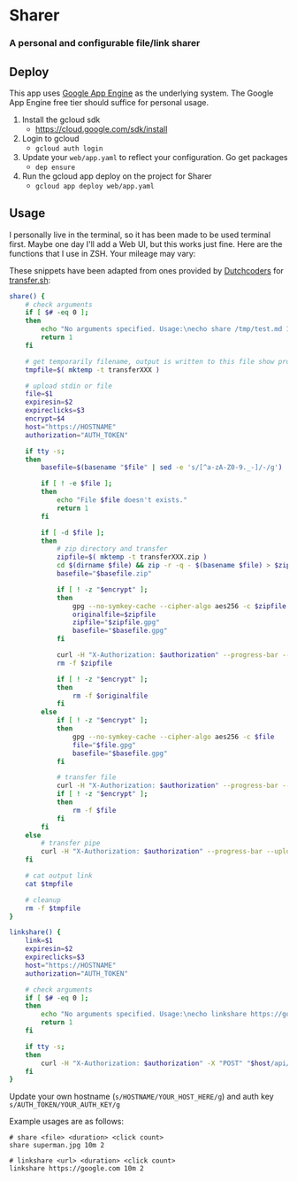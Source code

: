 Sharer
======

### A personal and configurable file/link sharer

## Deploy
This app uses [Google App Engine](https://cloud.google.com/appengine/) as the underlying system. The Google App Engine free tier should suffice for personal usage.
1. Install the gcloud sdk
    - https://cloud.google.com/sdk/install
2. Login to gcloud
    - `gcloud auth login`
3. Update your `web/app.yaml` to reflect your configuration. Go get packages
    - `dep ensure`
4. Run the gcloud app deploy on the project for Sharer
    - `gcloud app deploy web/app.yaml`
    
## Usage
I personally live in the terminal, so it has been made to be used terminal first. Maybe one day I'll add a Web UI, but this works just fine.
Here are the functions that I use in ZSH. Your mileage may vary:

These snippets have been adapted from ones provided by [Dutchcoders](https://dutchcoders.io) for [transfer.sh](https://transfer.sh):
```bash
share() {
    # check arguments
    if [ $# -eq 0 ];
    then
        echo "No arguments specified. Usage:\necho share /tmp/test.md 10m 10 encrypt #(file duration clicks encrypt)\ncat /tmp/test.md | share test.md 10m 10 encrypt #(filename duration clicks encrypt)"
        return 1
    fi

    # get temporarily filename, output is written to this file show progress can be showed
    tmpfile=$( mktemp -t transferXXX )

    # upload stdin or file
    file=$1
    expiresin=$2
    expireclicks=$3
    encrypt=$4
    host="https://HOSTNAME"
    authorization="AUTH_TOKEN"

    if tty -s;
    then
        basefile=$(basename "$file" | sed -e 's/[^a-zA-Z0-9._-]/-/g')

        if [ ! -e $file ];
        then
            echo "File $file doesn't exists."
            return 1
        fi

        if [ -d $file ];
        then
            # zip directory and transfer
            zipfile=$( mktemp -t transferXXX.zip )
            cd $(dirname $file) && zip -r -q - $(basename $file) > $zipfile
            basefile="$basefile.zip"

            if [ ! -z "$encrypt" ];
            then
                gpg --no-symkey-cache --cipher-algo aes256 -c $zipfile
                originalfile=$zipfile
                zipfile="$zipfile.gpg"
                basefile="$basefile.gpg"
            fi

            curl -H "X-Authorization: $authorization" --progress-bar --upload-file "$zipfile" "$host/api/upload/$basefile?s=1&time=$expiresin&clicks=$expireclicks" >> $tmpfile
            rm -f $zipfile

            if [ ! -z "$encrypt" ];
            then
                rm -f $originalfile
            fi
        else
            if [ ! -z "$encrypt" ];
            then
                gpg --no-symkey-cache --cipher-algo aes256 -c $file
                file="$file.gpg"
                basefile="$basefile.gpg"
            fi

            # transfer file
            curl -H "X-Authorization: $authorization" --progress-bar --upload-file "$file" "$host/api/upload/$basefile?s=1&time=$expiresin&clicks=$expireclicks" >> $tmpfile
            if [ ! -z "$encrypt" ];
            then
                rm -f $file
            fi
        fi
    else
        # transfer pipe
        curl -H "X-Authorization: $authorization" --progress-bar --upload-file "-" "$host/api/upload/$file?s=1&time=$expiresin&clicks=$expireclicks" >> $tmpfile
    fi

    # cat output link
    cat $tmpfile

    # cleanup
    rm -f $tmpfile
}
```

```bash
linkshare() {
    link=$1
    expiresin=$2
    expireclicks=$3
    host="https://HOSTNAME"
    authorization="AUTH_TOKEN"

    # check arguments
    if [ $# -eq 0 ];
    then
        echo "No arguments specified. Usage:\necho linkshare https://google.com 10m 10 #(clicks)"
        return 1
    fi

    if tty -s;
    then
        curl -H "X-Authorization: $authorization" -X "POST" "$host/api/shorten?s=1&url=$link&time=$expiresin&clicks=$expireclicks"
    fi
}
```

Update your own hostname (`s/HOSTNAME/YOUR_HOST_HERE/g`) and auth key `s/AUTH_TOKEN/YOUR_AUTH_KEY/g`

Example usages are as follows:

```
# share <file> <duration> <click count>
share superman.jpg 10m 2
```

```
# linkshare <url> <duration> <click count>
linkshare https://google.com 10m 2
```